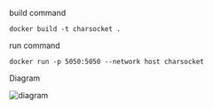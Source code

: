 build command
```
docker build -t charsocket .
```
run command
```
docker run -p 5050:5050 --network host charsocket
```
Diagram

![diagram](https://user-images.githubusercontent.com/68832065/224877770-c753d387-f14f-445e-9c55-1c5c5a7f3da7.png)
